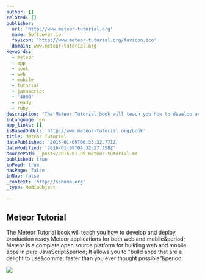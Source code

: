 ```yaml
---
author: []
related: []
publisher:
  url: 'http://www.meteor-tutorial.org'
  name: Softcover.io
  favicon: 'http://www.meteor-tutorial.org/favicon.ico'
  domain: www.meteor-tutorial.org
keywords:
  - meteor
  - app
  - book
  - web
  - mobile
  - tutorial
  - javascript
  - '4000'
  - ready
  - ruby
description: 'The Meteor Tutorial book will teach you how to develop and deploy production ready Meteor applications for both web and mobile. Meteor is a complete open source platform for building web and mobile apps in pure JavaScript. It allows you to "build apps that are a delight to use, faster than you ever thought possible".'
inLanguage: en
app_links: []
isBasedOnUrl: 'http://www.meteor-tutorial.org/book'
title: Meteor Tutorial
datePublished: '2016-01-09T06:35:32.771Z'
dateModified: '2016-01-09T04:32:27.258Z'
sourcePath: _posts/2016-01-09-meteor-tutorial.md
published: true
inFeed: true
hasPage: false
inNav: false
_context: 'http://schema.org'
_type: MediaObject

---
```

<article style=""><h1>Meteor Tutorial</h1><p>The Meteor Tutorial book will teach you how to develop and deploy production ready Meteor applications for both web and mobile&amp;period; Meteor is a complete open source platform for building web and mobile apps in pure JavaScript&amp;period; It allows you to "build apps that are a delight to use&amp;comma; faster than you ever thought possible"&amp;period;</p><img src="https://softcover.s3.amazonaws.com/4216/meteor-tutorial/images/cover-web.png" /></article>
